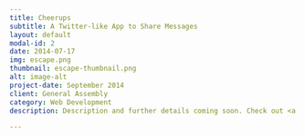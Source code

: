 ```yaml
---
title: Cheerups
subtitle: A Twitter-like App to Share Messages
layout: default
modal-id: 2
date: 2014-07-17
img: escape.png
thumbnail: escape-thumbnail.png
alt: image-alt
project-date: September 2014
client: General Assembly
category: Web Development
description: Description and further details coming soon. Check out <a href="http://cheerupme.herokuapp.com/" title="Cheerups">Cheerups</a> to try it out!

---
```

